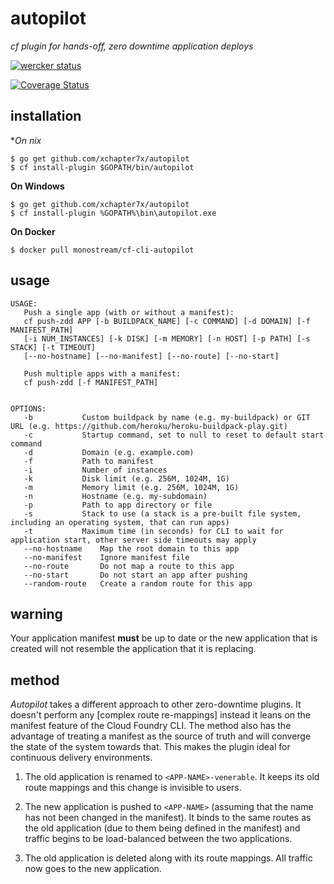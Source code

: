 # autopilot

*cf plugin for hands-off, zero downtime application deploys*

[![wercker status](https://app.wercker.com/status/20bb961edddefdf7ec393c02b5e1b9e6/s/master "wercker status")](https://app.wercker.com/project/bykey/20bb961edddefdf7ec393c02b5e1b9e6)

[![Coverage Status](https://coveralls.io/repos/xchapter7x/autopilot/badge.svg?branch=HEAD&service=github)](https://coveralls.io/github/xchapter7x/autopilot?branch=HEAD)

## installation

**On *nix**
```
$ go get github.com/xchapter7x/autopilot
$ cf install-plugin $GOPATH/bin/autopilot
```

**On Windows**
```
$ go get github.com/xchapter7x/autopilot
$ cf install-plugin %GOPATH%\bin\autopilot.exe
```

**On Docker**
```
$ docker pull monostream/cf-cli-autopilot
```

## usage

```
USAGE:
   Push a single app (with or without a manifest):
   cf push-zdd APP [-b BUILDPACK_NAME] [-c COMMAND] [-d DOMAIN] [-f MANIFEST_PATH]
   [-i NUM_INSTANCES] [-k DISK] [-m MEMORY] [-n HOST] [-p PATH] [-s STACK] [-t TIMEOUT]
   [--no-hostname] [--no-manifest] [--no-route] [--no-start]

   Push multiple apps with a manifest:
   cf push-zdd [-f MANIFEST_PATH]


OPTIONS:
   -b 			Custom buildpack by name (e.g. my-buildpack) or GIT URL (e.g. https://github.com/heroku/heroku-buildpack-play.git)
   -c 			Startup command, set to null to reset to default start command
   -d 			Domain (e.g. example.com)
   -f 			Path to manifest
   -i 			Number of instances
   -k 			Disk limit (e.g. 256M, 1024M, 1G)
   -m 			Memory limit (e.g. 256M, 1024M, 1G)
   -n 			Hostname (e.g. my-subdomain)
   -p 			Path to app directory or file
   -s 			Stack to use (a stack is a pre-built file system, including an operating system, that can run apps)
   -t 			Maximum time (in seconds) for CLI to wait for application start, other server side timeouts may apply
   --no-hostname	Map the root domain to this app
   --no-manifest	Ignore manifest file
   --no-route		Do not map a route to this app
   --no-start		Do not start an app after pushing
   --random-route	Create a random route for this app

```

## warning

Your application manifest **must** be up to date or the new application that
is created will not resemble the application that it is replacing.

## method

*Autopilot* takes a different approach to other zero-downtime plugins. It
doesn't perform any [complex route re-mappings] instead it leans
on the manifest feature of the Cloud Foundry CLI. The method also has the
advantage of treating a manifest as the source of truth and will converge the
state of the system towards that. This makes the plugin ideal for continuous
delivery environments.

1. The old application is renamed to `<APP-NAME>-venerable`. It keeps its old route
   mappings and this change is invisible to users.

2. The new application is pushed to `<APP-NAME>` (assuming that the name has
   not been changed in the manifest). It binds to the same routes as the old
   application (due to them being defined in the manifest) and traffic begins to
   be load-balanced between the two applications.

3. The old application is deleted along with its route mappings. All traffic
   now goes to the new application.

